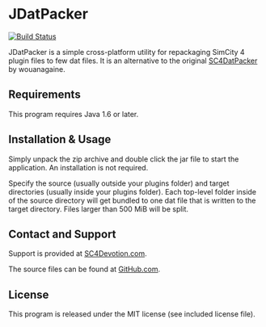  JDatPacker
============

[![Build Status](https://travis-ci.org/memo33/JDatPacker.svg?branch=master)](https://travis-ci.org/memo33/JDatPacker)

JDatPacker is a simple cross-platform utility for repackaging SimCity 4
plugin files to few dat files. It is an alternative to the original
[SC4DatPacker](http://sc4devotion.com/csxlex/lex_filedesc.php?lotGET=26)
by wouanagaine.


 Requirements
--------------

This program requires Java 1.6 or later.


 Installation & Usage
----------------------

Simply unpack the zip archive and double click the jar file to start the
application. An installation is not required.

Specify the source (usually outside your plugins folder) and target
directories (usually inside your plugins folder). Each top-level folder
inside of the source directory will get bundled to one dat file that is
written to the target directory. Files larger than 500 MiB will be split.


 Contact and Support
---------------------

Support is provided at
[SC4Devotion.com](http://sc4devotion.com/forums/index.php?topic=16500).

The source files can be found at
[GitHub.com](https://github.com/memo33/JDatPacker).


 License
---------

This program is released under the MIT license (see included license file).
